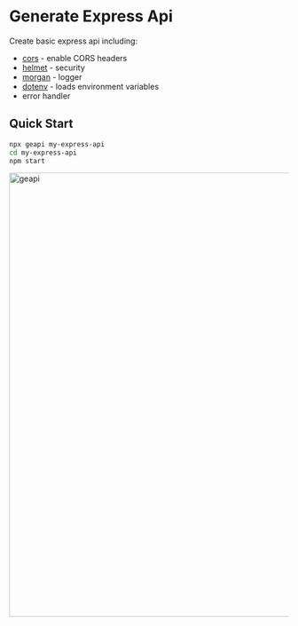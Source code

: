 # Generate Express Api

Create basic express api including:

- [cors](https://github.com/expressjs/cors) - enable CORS headers
- [helmet](https://github.com/helmetjs/helmet) - security
- [morgan](https://github.com/expressjs/morgan) - logger
- [dotenv](https://github.com/motdotla/dotenv) - loads environment variables
- error handler

## Quick Start

```sh
npx geapi my-express-api
cd my-express-api
npm start
```

<p align='left'>
<img src='https://i.imgur.com/Lpcgx9P.gif' width='800' alt='geapi'>
</p>